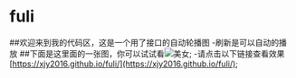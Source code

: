 # fuli
##欢迎来到我的代码区，这是一个用了接口的自动轮播图
-刷新是可以自动的播放
##下面是这里面的一张图，你可以试试看![美女](http://ww1.sinaimg.cn/large/7a8aed7bjw1f1w5m7c9knj20go0p0ae4.jpg);
-请点击以下链接查看效果[https://xjy2016.github.io/fuli/](https://xjy2016.github.io/fuli/);

